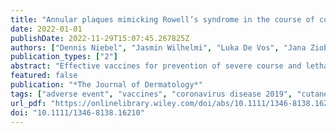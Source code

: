 ```yaml
---
title: "Annular plaques mimicking Rowell’s syndrome in the course of coronavirus disease 2019 mRNA vaccines: An overlooked phenomenon?"
date: 2022-01-01
publishDate: 2022-11-29T15:07:45.267825Z
authors: ["Dennis Niebel", "Jasmin Wilhelmi", "Luka De Vos", "Jana Ziob", "Kristel Jaschke", "Thomas Bieber", "Joerg Wenzel", "Christine Braegelmann"]
publication_types: ["2"]
abstract: "Effective vaccines for prevention of severe course and lethal outcome of coronavirus disease 2019 have been developed and approved in regulatory rolling and fast-track procedures; they are now widely distributed worldwide. Data about cutaneous side-effects of the new mRNA-type vaccines is scant, however. We herein report two similar cases of cutaneous adverse drug reactions (ADR) mimicking Rowell’s syndrome that occurred after the first dose of BNT162b2 and mRNA-1273, respectively. Both patients achieved prompt clinical improvement with a short pulse of oral prednisolone and non-steroidal inflammatory drugs. We suspect this phenomenon to occur in a timeframe of 7–14 days after vaccination due to an interferon-γ-driven shift towards type I immunity in susceptible individuals. As rheumatic patients were excluded from phase III clinical trials and as most countries prioritized the elderly population to receive the vaccinations first, cutaneous ADR might become more frequent once the younger part of the population is vaccinated over the course of 2021. Atypical cutaneous ADR might be misinterpreted or overlooked by non-dermatologists. Further studies are required to determine the best suitable vaccine types for individual groups of patients."
featured: false
publication: "*The Journal of Dermatology*"
tags: ["adverse event", "vaccines", "coronavirus disease 2019", "cutaneous lupus erythematosus", "Rowell’s syndrome"]
url_pdf: "https://onlinelibrary.wiley.com/doi/abs/10.1111/1346-8138.16210"
doi: "10.1111/1346-8138.16210"
---
```


